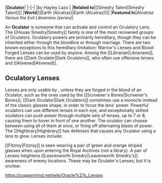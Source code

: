 |**Oculator**|
|-|-|
|by  Hayley Lazo |
|**Related to**|[[Smedry Talent\|Smedry Talent]]|
|**World**|[[Earth (Alcatraz)\|Earth (Alcatraz)]]|
|**Featured In**|*Alcatraz Versus the Evil Librarians (series)*|

An **Oculator** is someone that can activate and control an Oculatory Lens.
The [[House Smedry\|Smedry]] family is one of the most renowned groups of Oculators. Oculatory powers are primarily hereditary, though they can be inherited either through the bloodline or through marriage. There are two known exceptions to this hereditary limitation: Warrior's Lenses and Blood-Forged Lenses can be used by anyone.
Among the [[Librarian\|Librarians]], there are [[Dark Oculator\|Dark Oculators]], who often use offensive lenses and [[Alivened\|Alivened]].

## Oculatory Lenses
Lenses are only usable by , unless they are forged in the blood of an Oculator, such as the ones used by the [[Scrivener's Bones\|Scrivener's Bones]]. [[Dark Oculator\|Dark Oculators]] sometimes use a monocle instead of the classic glasses shape, in order to focus the lens' power. Powerful oculators can use different lenses in each eye, and exceptionally skilled oculators can push power through multiple sets of lenses, up to 7 or 8, causing them to hover in front of one another. The oculator can choose between using all of them at once, or firing off alternating blasts of power.
The [[Highbrary\|Highbrary]] has defenses that causes any Oculator using a lens to glow.
Lenses include:

















































[[Fitzroy\|Fitzroy]] is seen wearing a pair of green and orange striped glasses when upon entering the Royal Archives (not a library).
A pair of Lenses heightens [[Leavenworth Smedry\|Leavenworth Smedry's]] awareness of enemy locations. These may be Oculator's Lenses, but it is unclear.


https://coppermind.net/wiki/Oracle%27s_Lenses